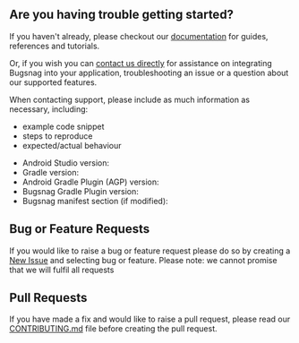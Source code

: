 ## Are you having trouble getting started?
If you haven't already, please checkout our [documentation](https://docs.bugsnag.com/build-integrations/gradle-plugin/) for guides, references and tutorials.

Or, if you wish you can [contact us directly](mailto:support@bugsnag.com) for assistance on integrating Bugsnag into your application, troubleshooting an issue or a question about our supported features.

When contacting support, please include as much information as necessary, including:

- example code snippet
- steps to reproduce
- expected/actual behaviour 

* Android Studio version:
* Gradle version:
* Android Gradle Plugin (AGP) version:
* Bugsnag Gradle Plugin version:
* Bugsnag manifest section (if modified):

## Bug or Feature Requests
If you would like to raise a bug or feature request please do so by creating a [New Issue](https://github.com/bugsnag/bugsnag-gradle-plugin/issues/new/choose) and selecting bug or feature.
Please note: we cannot promise that we will fulfil all requests

## Pull Requests
If you have made a fix and would like to raise a pull request, please read our [CONTRIBUTING.md](../CONTRIBUTING.md) file before creating the pull request.